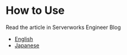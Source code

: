 # How to Use
Read the article in Serverworks Engineer Blog
- [English](http://blog.serverworks.co.jp/tech/2018/02/22/cfncluster-singularity-en/)
- [Japanese](http://blog.serverworks.co.jp/tech/2018/02/15/cfncluster-singularity/)
